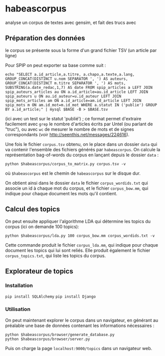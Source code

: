 # habeascorpus

analyse un corpus de textes avec gensim, et fait des trucs avec

## Préparation des données
le corpus se présente sous la forme d'un grand fichier TSV (un article par ligne)

Pour SPIP on peut exporter sa base comme suit :

```
echo "SELECT a.id_article,a.titre, a.chapo,a.texte,a.lang, GROUP_CONCAT(DISTINCT u.nom SEPARATOR ', ') AS auteurs, GROUP_CONCAT(DISTINCT m.titre SEPARATOR ', ') AS mots, SUBSTRING(a.date_redac,1,7) AS date FROM spip_articles a LEFT JOIN spip_auteurs_articles au ON a.id_article=au.id_article LEFT JOIN spip_auteurs u ON au.id_auteur=u.id_auteur LEFT JOIN spip_mots_articles am ON a.id_article=am.id_article LEFT JOIN spip_mots m ON am.id_mot=m.id_mot WHERE a.statut IN ('publie') GROUP BY a.id_article;" | mysql $BASE -B > $BASE.tsv
```

(ici avec un test sur le statut 'publié') ; ce format permet d'extraire facilement avec `grep` le nombre d'articles écrits par Untel (ou parlant de "truc"), ou avec `wc` de mesurer le nombre de mots et de signes correspondants (voir http://seenthis.net/messages/224616).

Une fois le fichier `corpus.tsv` obtenu, on le place dans un dossier `data` qui va contenir l'ensemble des fichiers générés par `habeascorpus`. On calcule la représentation bag-of-words du corpus en lançant depuis le dossier `data` :

```
python $habeascorpus/corpus_to_matrix.py corpus.tsv -v
```

où `$habeascorpus` est le chemin de `habeascorpus` sur le disque dur.

On obtient ainsi dans le dossier `data` le fichier `corpus_wordids.txt` qui associe un id à chaque mot du corpus, et le fichier `corpus_bow.mm`, qui indique pour chaque document les mots qu'il contient.

## Calcul des topics

On peut ensuite appliquer l'algorithme LDA qui détermine les topics du corpus (ici on demande 100 topics):

```
python $habeascorpus/lda.py 100 corpus_bow.mm corpus_wordids.txt -v
```

Cette commande produit le fichier `corpus_lda.mm`, qui indique pour chaque document les topics qui lui sont reliés. Elle produit également le fichier `corpus_topics.txt`, qui liste les topics du corpus.

## Explorateur de topics

### Installation
`pip install SQLAlchemy`
`pip install Django`

### Utilisation
On peut maintenant explorer le corpus dans un navigateur, en générant au préalable une base de données contenant les informations nécessaires :

```
python $habeascorpus/browser/generate_database.py 
python $habeascorpus/browser/server.py
```

Puis on charge la page `localhost:9000/topics` dans un navigateur web.


